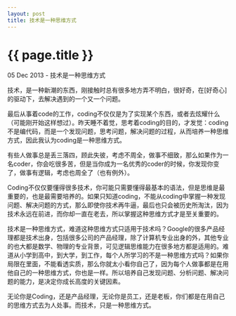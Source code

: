 ```yaml
---
layout: post
title: 技术是一种思维方式
---
```


{{ page.title }}
=================

<p class="meta">05 Dec 2013 - 技术是一种思维方式</p>

技术，是一种新潮的东西，刚接触时总有很多地方弄不明白，很好奇，在[好奇心]的驱动下，去解决遇到的一个又一个问题。

最后从事着code的工作，coding不仅仅是为了实现某个东西，或者去炫耀什么（可能刚开始这样想过）。昨天睡不着觉，思考着coding的目的，才发觉：coding不是编代码，而是一个发现问题，思考问题，解决问题的过程，从而培养一种思维方式，因此我认为coding是一种思维方式。

有些人做事总是丢三落四，顾此失彼，考虑不周全，做事不细致，那么如果作为一名coder，你会吃很多苦，但是当你成为一名优秀的coder的时候，你发现你变了，做事有逻辑，考虑也周全了（也有例外）。

Coding不仅仅要懂得很多技术，你可能只需要懂得最基本的语法，但是思维是最重要的，也是最需要培养的。如果只知道coding，不能从coding中掌握一种发现问题、解决问题的方式，那么即使你技术再牛逼，最后也只会被历史所淘汰，因为技术永远在前进，而你却一直在老去，所以掌握这种思维方式才是至关重要的。

技术是一种思维方式，难道这种思维方式只适用于技术吗？Google的很多产品经理都是技术出身，包括很多公司的产品经理，除了计算机专业出身的外，其他专业的也大都是数学、物理的专业背景，可见逻辑思维能力在很多地方都是适用的。难道从小学到高中，到大学，到工作，每个人所学习的不是一种思维方式吗？如果你局限在里面，不能看透实质，那么你就太小看你自己了，因为每个人做事都是在用他自己的一种思维方式，你也是一样。所以培养自己发现问题、分析问题、解决问题的能力，是决定你成长高度的关键因素。

无论你是Coding，还是产品经理，无论你是员工，还是老板，你们都是在用自己的思维方式去为人处事。而技术，只是一种思维方式。

